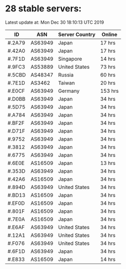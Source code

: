# 28 stable servers:

Latest update at: Mon Dec 30 18:10:13 UTC 2019

| ID | ASN | Server Country | Online |
| -- | --- | -------------- | ------ |
| #.2A79 | AS63949 | Japan | 17 hrs |
| #.42A0 | AS63949 | Japan | 17 hrs |
| #.7F1D | AS63949 | Singapore | 14 hrs |
| #.9FC3 | AS53889 | United States | 73 hrs |
| #.5CBD | AS48347 | Russia | 60 hrs |
| #.7E1D | AS3462 | Taiwan | 20 hrs |
| #.E0CF | AS63949 | Germany | 153 hrs |
| #.D0BB | AS63949 | Japan | 34 hrs |
| #.5D75 | AS63949 | Japan | 34 hrs |
| #.A784 | AS63949 | Japan | 34 hrs |
| #.BF2F | AS63949 | Japan | 34 hrs |
| #.D71F | AS63949 | Japan | 34 hrs |
| #.9752 | AS63949 | Japan | 34 hrs |
| #.3812 | AS63949 | Japan | 34 hrs |
| #.6775 | AS63949 | Japan | 34 hrs |
| #.6E0E | AS16509 | Japan | 13 hrs |
| #.353D | AS63949 | Japan | 34 hrs |
| #.42A6 | AS16509 | Japan | 34 hrs |
| #.894D | AS63949 | United States | 34 hrs |
| #.BD13 | AS16509 | Japan | 34 hrs |
| #.EF0D | AS16509 | Japan | 34 hrs |
| #.801F | AS16509 | Japan | 34 hrs |
| #.7E0A | AS16509 | Japan | 34 hrs |
| #.E6AF | AS63949 | United States | 34 hrs |
| #.12A1 | AS63949 | United States | 34 hrs |
| #.F076 | AS63949 | United States | 34 hrs |
| #.6F1D | AS63949 | Japan | 34 hrs |
| #.E833 | AS16509 | Japan | 14 hrs |

